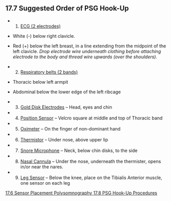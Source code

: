 ## 17.7 Suggested Order of PSG Hook-Up

* 1. <u>ECG (2 electrodes)</u>

 * White (-) below right clavicle.
 * Red (+) below the left breast, in a line extending from the midpoint of the left clavicle. _Drop electrode wire underneath clothing before attaching electrode to the body and thread wire upwards (over the shoulders)._

* 2. <u>Respiratory belts (2 bands)</u>

 * Thoracic below left armpit
 * Abdominal below the lower edge of the left ribcage

* 3. <u>Gold Disk Electrodes</u> – Head, eyes and chin
* 4. <u>Position Sensor</u> – Velcro square at middle and top of Thoracic band
* 5. <u>Oximeter</u> – On the finger of non-dominant hand
* 6. <u>Thermistor</u> – Under nose, above upper lip
* 7. <u>Snore Microphone</u> – Neck, below chin disks, to the side
* 8. <u>Nasal Cannula</u> – Under the nose, underneath the thermister, opens in/or near the nares.
* 9. <u>Leg Sensor</u> – Below the knee, place on the Tibialis Anterior muscle, one sensor on each leg


<div class="center">
<div class="btn-group">
  <a href=":pages_path:/manuals/polysomnography/17-06-sensor-placement.md" class="btn btn-default">
    <span class="glyphicon glyphicon-chevron-left"></span>
    17.6 Sensor Placement
  </a>

  <a href=":pages_path:/manuals/polysomnography" class="btn btn-default">
    <span class="glyphicon glyphicon-chevron-up"></span>
    Polysomnography
  </a>

  <a href=":pages_path:/manuals/polysomnography/17-08-01-step1.md" class="btn btn-success">
    17.8 PSG Hook-Up Procedures
    <span class="glyphicon glyphicon-chevron-right"></span>
  </a>
</div>
</div>
